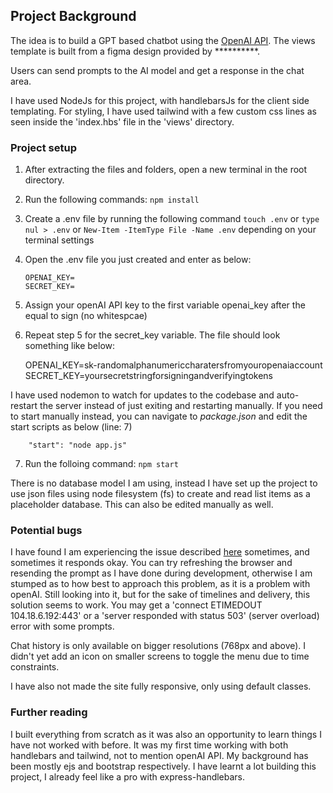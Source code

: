 ## Project Background

The idea is to build a GPT based chatbot using the [OpenAI API](https://platform.openai.com/docs/introduction).
The views template is built from a figma design provided by **********.

Users can send prompts to the AI model and get a response in the chat area.

I have used NodeJs for this project, with handlebarsJs for the client side templating. For styling, I have used tailwind with a few custom css lines as seen inside the 'index.hbs' file in the 'views' directory.


### Project setup
1) After extracting the files and folders, open a new terminal in the root directory.

2) Run the following commands:
    ``` npm install ```

3) Create a .env file by running the following command
    ``` touch .env ```
    or
    ``` type nul > .env ```
    or
    ``` New-Item -ItemType File -Name .env ```
    depending on your terminal settings

4) Open the .env file you just created and enter as below:
    ```
    OPENAI_KEY=
    SECRET_KEY=

    ```

5) Assign your openAI API key to the first variable openai_key after the equal to sign (no whitespcae)

6) Repeat step 5 for the secret_key variable. The file should look something like below:

    OPENAI_KEY=sk-randomalphanumericcharatersfromyouropenaiaccount
    SECRET_KEY=yoursecretstringforsigningandverifyingtokens
    
I have used nodemon to watch for updates to the codebase and auto-restart the server instead of just exiting and restarting manually.
If you need to start manually instead, you can navigate to *package.json* and edit the start scripts as below (line: 7)
```
    "start": "node app.js"
 ```

7) Run the folloing command:
    ``` npm start ```

 There is no database model I am using, instead I have set up the project to use json files using node filesystem (fs) to create and read list items as a placeholder database. This can also be edited manually as well.



### Potential bugs

I have found I am experiencing the issue described [here](https://github.com/openai/openai-node/issues/148) sometimes, and sometimes it responds okay. You can try refreshing the browser and resending the prompt as I have done during development, otherwise I am stumped as to how best to approach this problem, as it is a problem with openAI. Still looking into it, but for the sake of timelines and delivery, this solution seems to work. You may get a 'connect ETIMEDOUT 104.18.6.192:443' or a 'server responded with status 503' (server overload) error with some prompts.

Chat history is only available on bigger resolutions (768px and above). I didn't yet add an icon on smaller screens to toggle the menu due to time constraints.

I have also not made the site fully responsive, only using default classes.



### Further reading

I built everything from scratch as it was also an opportunity to learn things I have not worked with before.
It was my first time working with both handlebars and tailwind, not to mention openAI API.
My background has been mostly ejs and bootstrap respectively.
I have learnt a lot building this project, I already feel like a pro with express-handlebars.

